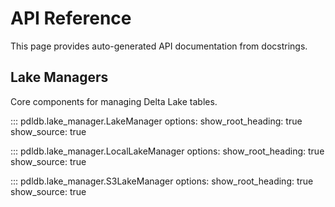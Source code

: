 # API Reference

This page provides auto-generated API documentation from docstrings.

## Lake Managers

Core components for managing Delta Lake tables.

::: pdldb.lake_manager.LakeManager
    options:
      show_root_heading: true
      show_source: true

::: pdldb.lake_manager.LocalLakeManager
    options:
      show_root_heading: true
      show_source: true

::: pdldb.lake_manager.S3LakeManager
    options:
      show_root_heading: true
      show_source: true




